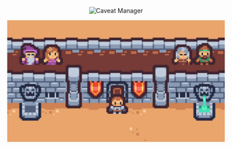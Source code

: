 <div align="center">
        
![Caveat Manager](art/Export/logo.jpg.jpg)
        
</div>

![Caveat Manager](art/Export/background.jpg)
